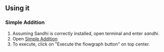 ## Using it

### Simple Addition
1. Assuming Sandhi is correctly installed, open terminal and enter _sandhi_.
2. Open [Simple Addition](demos/sum.grc)
3. To execute, click on "Execute the flowgraph button" on top center.
